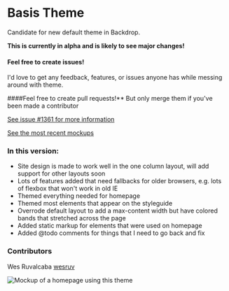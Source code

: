 # Basis Theme
Candidate for new default theme in Backdrop.

**This is currently in alpha and is likely to see major changes!**

#### Feel free to create issues!
I'd love to get any feedback, features, or issues anyone has while messing around with theme.

####Feel free to create pull requests!**
But only merge them if you've been made a contributor

[See issue #1361 for more information](https://github.com/backdrop/backdrop-issues/issues/1361)

[See the most recent mockups](https://github.com/backdrop/backdrop-issues/issues/1361#issuecomment-185977384)

### In this version:
* Site design is made to work well in the one column layout, will add support for other layouts soon
* Lots of features added that need fallbacks for older browsers, e.g. lots of flexbox that won't work in old IE
* Themed everything needed for homepage
* Themed most elements that appear on the styleguide
* Overrode default layout to add a max-content width but have colored bands that stretched across the page
* Added static markup for elements that were used on homepage
* Added @todo comments for things that I need to go back and fix


### Contributors
Wes Ruvalcaba [wesruv](https://github.com/wesruv)

![Mockup of a homepage using this theme](https://cloud.githubusercontent.com/assets/5607236/13161958/51abbb88-d66f-11e5-8479-5344b177ccf0.png)
